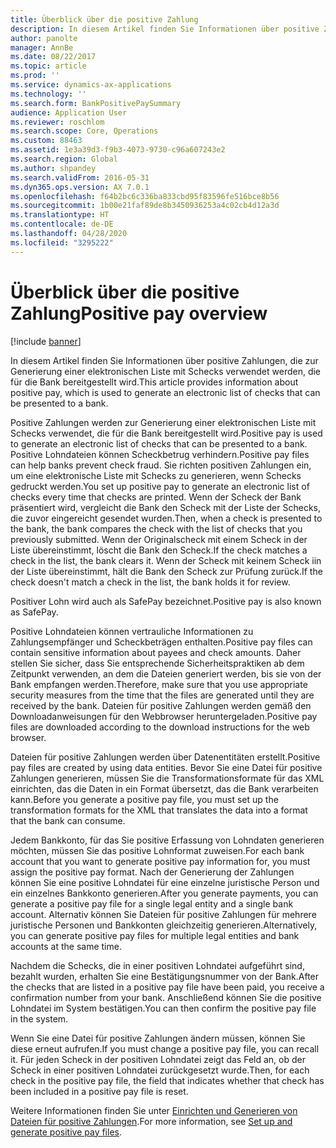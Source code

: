 ```yaml
---
title: Überblick über die positive Zahlung
description: In diesem Artikel finden Sie Informationen über positive Zahlungen, die zur Generierung einer elektronischen Liste mit Schecks verwendet werden, die für die Bank bereitgestellt wird.
author: panolte
manager: AnnBe
ms.date: 08/22/2017
ms.topic: article
ms.prod: ''
ms.service: dynamics-ax-applications
ms.technology: ''
ms.search.form: BankPositivePaySummary
audience: Application User
ms.reviewer: roschlom
ms.search.scope: Core, Operations
ms.custom: 88463
ms.assetid: 1e3a39d3-f9b3-4073-9730-c96a607243e2
ms.search.region: Global
ms.author: shpandey
ms.search.validFrom: 2016-05-31
ms.dyn365.ops.version: AX 7.0.1
ms.openlocfilehash: f64b2bc6c336ba833cbd95f83596fe516bce8b56
ms.sourcegitcommit: 1b00e21faf89de8b3450936253a4c02cb4d12a3d
ms.translationtype: HT
ms.contentlocale: de-DE
ms.lasthandoff: 04/28/2020
ms.locfileid: "3295222"
---
```

# <a name="positive-pay-overview"></a><span data-ttu-id="e11e4-103">Überblick über die positive Zahlung</span><span class="sxs-lookup"><span data-stu-id="e11e4-103">Positive pay overview</span></span>

[!include [banner](../includes/banner.md)]

<span data-ttu-id="e11e4-104">In diesem Artikel finden Sie Informationen über positive Zahlungen, die zur Generierung einer elektronischen Liste mit Schecks verwendet werden, die für die Bank bereitgestellt wird.</span><span class="sxs-lookup"><span data-stu-id="e11e4-104">This article provides information about positive pay, which is used to generate an electronic list of checks that can be presented to a bank.</span></span> 

<span data-ttu-id="e11e4-105">Positive Zahlungen werden zur Generierung einer elektronischen Liste mit Schecks verwendet, die für die Bank bereitgestellt wird.</span><span class="sxs-lookup"><span data-stu-id="e11e4-105">Positive pay is used to generate an electronic list of checks that can be presented to a bank.</span></span> <span data-ttu-id="e11e4-106">Positive Lohndateien können Scheckbetrug verhindern.</span><span class="sxs-lookup"><span data-stu-id="e11e4-106">Positive pay files can help banks prevent check fraud.</span></span> <span data-ttu-id="e11e4-107">Sie richten positiven Zahlungen ein, um eine elektronische Liste mit Schecks zu generieren, wenn Schecks gedruckt werden.</span><span class="sxs-lookup"><span data-stu-id="e11e4-107">You set up positive pay to generate an electronic list of checks every time that checks are printed.</span></span> <span data-ttu-id="e11e4-108">Wenn der Scheck der Bank präsentiert wird, vergleicht die Bank den Scheck mit der Liste der Schecks, die zuvor eingereicht gesendet wurden.</span><span class="sxs-lookup"><span data-stu-id="e11e4-108">Then, when a check is presented to the bank, the bank compares the check with the list of checks that you previously submitted.</span></span> <span data-ttu-id="e11e4-109">Wenn der Originalscheck mit einem Scheck in der Liste übereinstimmt, löscht die Bank den Scheck.</span><span class="sxs-lookup"><span data-stu-id="e11e4-109">If the check matches a check in the list, the bank clears it.</span></span> <span data-ttu-id="e11e4-110">Wenn der Scheck mit keinem Scheck iin der Liste übereinstimmt, hält die Bank den Scheck zur Prüfung zurück.</span><span class="sxs-lookup"><span data-stu-id="e11e4-110">If the check doesn't match a check in the list, the bank holds it for review.</span></span>

<span data-ttu-id="e11e4-111">Positiver Lohn wird auch als SafePay bezeichnet.</span><span class="sxs-lookup"><span data-stu-id="e11e4-111">Positive pay is also known as SafePay.</span></span> 

<span data-ttu-id="e11e4-112">Positive Lohndateien können vertrauliche Informationen zu Zahlungsempfänger und Scheckbeträgen enthalten.</span><span class="sxs-lookup"><span data-stu-id="e11e4-112">Positive pay files can contain sensitive information about payees and check amounts.</span></span> <span data-ttu-id="e11e4-113">Daher stellen Sie sicher, dass Sie entsprechende Sicherheitspraktiken ab dem Zeitpunkt verwenden, an dem die Dateien generiert werden, bis sie von der Bank empfangen werden.</span><span class="sxs-lookup"><span data-stu-id="e11e4-113">Therefore, make sure that you use appropriate security measures from the time that the files are generated until they are received by the bank.</span></span> <span data-ttu-id="e11e4-114">Dateien für positive Zahlungen werden gemäß den Downloadanweisungen für den Webbrowser heruntergeladen.</span><span class="sxs-lookup"><span data-stu-id="e11e4-114">Positive pay files are downloaded according to the download instructions for the web browser.</span></span> 

<span data-ttu-id="e11e4-115">Dateien für positive Zahlungen werden über Datenentitäten erstellt.</span><span class="sxs-lookup"><span data-stu-id="e11e4-115">Positive pay files are created by using data entities.</span></span> <span data-ttu-id="e11e4-116">Bevor Sie eine Datei für positive Zahlungen generieren, müssen Sie die Transformationsformate für das XML einrichten, das die Daten in ein Format übersetzt, das die Bank verarbeiten kann.</span><span class="sxs-lookup"><span data-stu-id="e11e4-116">Before you generate a positive pay file, you must set up the transformation formats for the XML that translates the data into a format that the bank can consume.</span></span> 

<span data-ttu-id="e11e4-117">Jedem Bankkonto, für das Sie positive Erfassung von Lohndaten generieren möchten, müssen Sie das positive Lohnformat zuweisen.</span><span class="sxs-lookup"><span data-stu-id="e11e4-117">For each bank account that you want to generate positive pay information for, you must assign the positive pay format.</span></span> <span data-ttu-id="e11e4-118">Nach der Generierung der Zahlungen können Sie eine positive Lohndatei für eine einzelne juristische Person und ein einzelnes Bankkonto generieren.</span><span class="sxs-lookup"><span data-stu-id="e11e4-118">After you generate payments, you can generate a positive pay file for a single legal entity and a single bank account.</span></span> <span data-ttu-id="e11e4-119">Alternativ können Sie Dateien für positive Zahlungen für mehrere juristische Personen und Bankkonten gleichzeitig generieren.</span><span class="sxs-lookup"><span data-stu-id="e11e4-119">Alternatively, you can generate positive pay files for multiple legal entities and bank accounts at the same time.</span></span> 

<span data-ttu-id="e11e4-120">Nachdem die Schecks, die in einer positiven Lohndatei aufgeführt sind, bezahlt wurden, erhalten Sie eine Bestätigungsnummer von der Bank.</span><span class="sxs-lookup"><span data-stu-id="e11e4-120">After the checks that are listed in a positive pay file have been paid, you receive a confirmation number from your bank.</span></span> <span data-ttu-id="e11e4-121">Anschließend können Sie die positive Lohndatei im System bestätigen.</span><span class="sxs-lookup"><span data-stu-id="e11e4-121">You can then confirm the positive pay file in the system.</span></span> 

<span data-ttu-id="e11e4-122">Wenn Sie eine Datei für positive Zahlungen ändern müssen, können Sie diese erneut aufrufen.</span><span class="sxs-lookup"><span data-stu-id="e11e4-122">If you must change a positive pay file, you can recall it.</span></span> <span data-ttu-id="e11e4-123">Für jeden Scheck in der positiven Lohndatei zeigt das Feld an, ob der Scheck in einer positiven Lohndatei zurückgesetzt wurde.</span><span class="sxs-lookup"><span data-stu-id="e11e4-123">Then, for each check in the positive pay file, the field that indicates whether that check has been included in a positive pay file is reset.</span></span>

<span data-ttu-id="e11e4-124">Weitere Informationen finden Sie unter [Einrichten und Generieren von Dateien für positive Zahlungen](set-up-generate-positive-pay-files.md).</span><span class="sxs-lookup"><span data-stu-id="e11e4-124">For more information, see [Set up and generate positive pay files](set-up-generate-positive-pay-files.md).</span></span>



